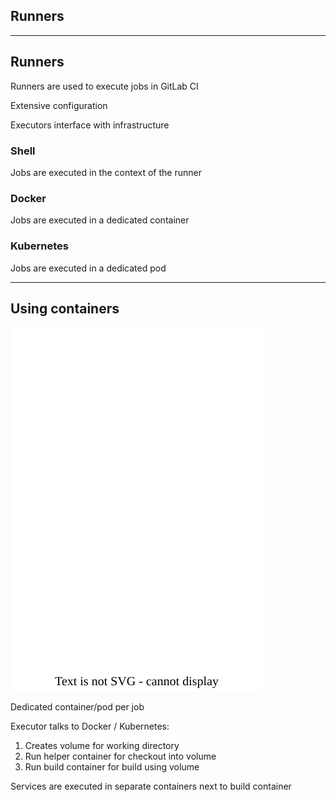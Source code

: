 <!-- .slide: id="gitlab_runners" class="vertical-center" -->

<i class="fa-duotone fa-person-running fa-8x fa-duotone-colors" style="float: right; color: grey;"></i>

## Runners

---

## Runners

Runners [](https://docs.gitlab.com/runner/) are used to execute jobs in GitLab CI

Extensive configuration [](https://docs.gitlab.com/runner/configuration/advanced-configuration.html)

Executors interface with infrastructure

### Shell

Jobs are executed in the context of the runner

### Docker

Jobs are executed in a dedicated container

### Kubernetes

Jobs are executed in a dedicated pod

---

## Using containers

![](160_gitlab_ci/260_runners/containers.drawio.svg) <!-- .element: style="float: right; width: 25%" -->

Dedicated container/pod per job

Executor talks to Docker / Kubernetes:

1. Creates volume for working directory
1. Run helper container for checkout into volume
1. Run build container for build using volume

Services are executed in separate containers next to build container
